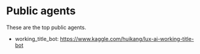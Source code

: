 # Public agents
These are the top public agents.

- working_title_bot: https://www.kaggle.com/huikang/lux-ai-working-title-bot
